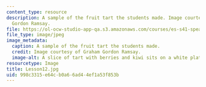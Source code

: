 ```yaml
---
content_type: resource
description: A sample of the fruit tart the students made. Image courtesy of Graham
  Gordon Ramsay.
file: https://ol-ocw-studio-app-qa.s3.amazonaws.com/courses/es-s41-speak-italian-with-your-mouth-full-spring-2012/998c3315e64cb0a66ad44ef1a53f853b_Lesson12.jpg
file_type: image/jpeg
image_metadata:
  caption: A sample of the fruit tart the students made.
  credit: Image courtesy of Graham Gordon Ramsay.
  image-alt: A slice of tart with berries and kiwi sits on a white plate.
resourcetype: Image
title: Lesson12.jpg
uid: 998c3315-e64c-b0a6-6ad4-4ef1a53f853b
---
```

